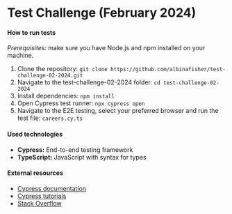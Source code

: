 # Test Challenge (February 2024)

#### How to run tests

_Prerequisites:_ make sure you have Node.js and npm installed on your machine.

1. Clone the repository:
   `git clone https://github.com/albinafisher/test-challenge-02-2024.git`
2. Navigate to the test-challenge-02-2024 folder:
   `cd test-challenge-02-2024`
3. Install dependencies:
   `npm install`
4. Open Cypress test runner:
   `npx cypress open`
5. Navigate to the E2E testing, select your preferred browser and run the test file:
   `careers.cy.ts`

#### Used technologies

- **Cypress:** End-to-end testing framework
- **TypeScript:** JavaScript with syntax for types

#### External resources

- [Cypress documentation](https://docs.cypress.io/)
- [Cypress tutorials](https://learn.cypress.io/)
- [Stack Overflow](https://stackoverflow.com/)
